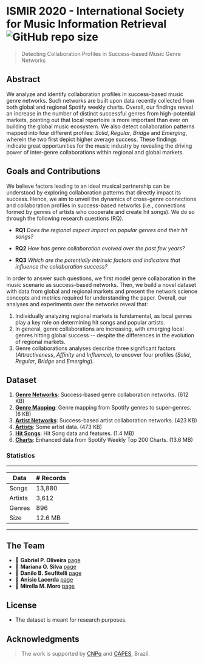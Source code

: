 # ISMIR 2020 - International Society for Music Information Retrieval ![GitHub repo size](https://img.shields.io/github/repo-size/opgabriel/ISMIR2020)

> Detecting Collaboration Profiles in Success-based Music Genre Networks

## Abstract

We analyze and identify collaboration profiles in success-based music genre networks. Such networks are built upon data recently collected from both global and regional Spotify weekly charts.  Overall, our findings reveal an increase in the number of distinct successful genres from high-potential markets, pointing out that local repertoire is more important than ever on building the global music ecosystem. We also detect collaboration patterns mapped into four different profiles: _Solid_, _Regular_, _Bridge_ and _Emerging_, wherein the two first depict higher average success. These findings indicate  great opportunities for the music industry by revealing the driving power of inter-genre collaborations within regional and global markets.

## Goals and Contributions

We believe factors leading to an ideal musical partnership can be understood by exploring collaboration patterns that directly impact its success. Hence, we aim to unveil the dynamics of cross-genre connections and collaboration profiles in success-based networks (i.e., connections formed by genres of artists who cooperate and create hit songs). We do so through the following research questions (RQ).

* __RQ1__ _Does the regional aspect impact on popular genres and their hit songs?_

* __RQ2__ _How has genre collaboration evolved over the past few years?_

* __RQ3__ _Which are the potentially intrinsic factors and indicators that influence the collaboration success?_

In order to answer such questions, we first model genre collaboration in the music scenario as success-based networks. Then, we build a novel dataset with data from global and regional markets and present the network science concepts and metrics required for understanding the paper. Overall, our analyses and experiments over the networks reveal that:

1. Individually analyzing regional markets is fundamental, as local genres play a key role on determining hit songs and popular artists. 
2. In general, genre collaborations are increasing, with emerging local genres hitting global success -- despite the differences in the evolution of regional markets.
3. Genre collaborations analyses describe three significant factors (_Attractiveness_, _Affinity_ and _Influence_), to uncover four profiles (_Solid_, _Regular_, _Bridge_ and _Emerging_).

## Dataset

1. **[Genre Networks]**: Success-based genre collaboration networks. (612 KB) 
2. **[Genre Mapping]**: Genre mapping from Spotify genres to super-genres. (6 KB) 
3. **[Artist Networks]**: Success-based artist collaboration networks. (423 KB)
4. **[Artists]**: Some artist data. (473 KB)
5. **[Hit Songs]**: Hit Song data and features. (1.4 MB)
6. **[Charts]**: Enhanced data from Spotify Weekly Top 200 Charts. (13.6 MB) 

[Genre Networks]: https://github.com/opgabriel/ISMIR2020/raw/master/docs/download/genre_networks.zip
[Genre Mapping]: https://github.com/opgabriel/ISMIR2020/raw/master/docs/download/genre_mapping.zip
[Artist Networks]: https://github.com/opgabriel/ISMIR2020/raw/master/docs/download/artist_networks.zip
[Artists]: https://github.com/opgabriel/ISMIR2020/raw/master/docs/download/artist_data.zip
[Hit Songs]: https://github.com/opgabriel/ISMIR2020/raw/master/docs/download/hit_songs.zip
[Charts]: https://github.com/opgabriel/ISMIR2020/raw/master/docs/download/charts.zip

### Statistics

---
**Data** | **# Records**
--- | ---
Songs | 13,880
Artists | 3,612
Genres | 896
Size | 12.6 MB
---

## The Team

* :man: **Gabriel P. Oliveira** [page][page1]
* :woman: **Mariana O. Silva** [page][page2]
* :man: **Danilo B. Seufitelli** [page][page3]
* :man: **Anisio Lacerda** [page][page4]
* :woman: **Mirella M. Moro** [page][page5]

[page1]: http://homepages.dcc.ufmg.br/~gabrielpoliveira/
[page2]: http://homepages.dcc.ufmg.br/~mariana.santos/
[page3]: http://homepages.dcc.ufmg.br/~daniloboechat/
[page4]: http://homepages.dcc.ufmg.br/~anisio/
[page5]: http://homepages.dcc.ufmg.br/~mirella/

<!-- ## Source (citation)

  ```
  @inproceedings{ismir/OliveiraSSLM20,
    title = {Detecting Collaboration Profiles in Success-based Music Genre Networks},
    author = {Gabriel P. Oliveira and 
              Mariana O. Silva and 
              Danilo B. Seufitelli and 
              Anisio Lacerda and
              Mirella M. Moro},
    booktitle = {20th International Society for Music Information Retrieval Conference},
    year = {2020},
    url = {},
  }
  ``` -->

## License

* The dataset is meant for research purposes.

## Acknowledgments

> The work is supported by [CNPq] and [CAPES], Brazil.

[CNPq]: http://www.cnpq.br/
[CAPES]: https://www.capes.gov.br/
